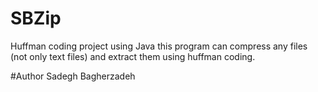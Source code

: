 # SBZip
Huffman coding project using Java
this program can compress any files (not only text files) and extract them using huffman coding. 

#Author
Sadegh Bagherzadeh
